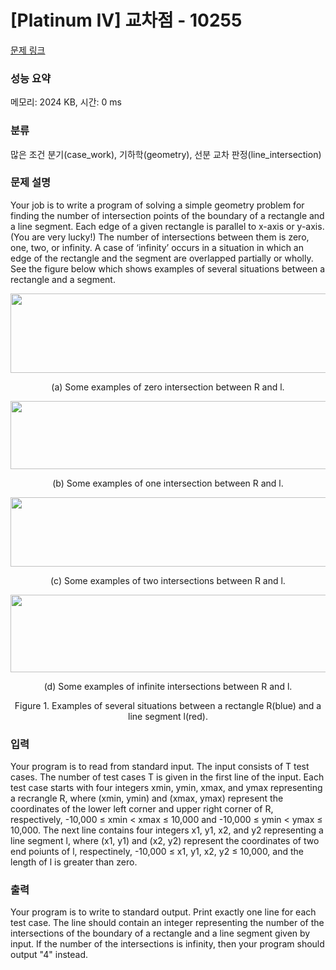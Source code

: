 # [Platinum IV] 교차점 - 10255 

[문제 링크](https://www.acmicpc.net/problem/10255) 

### 성능 요약

메모리: 2024 KB, 시간: 0 ms

### 분류

많은 조건 분기(case_work), 기하학(geometry), 선분 교차 판정(line_intersection)

### 문제 설명

<p>Your job is to write a program of solving a simple geometry problem for finding the number of intersection points of the boundary of a rectangle and a line segment. Each edge of a given rectangle is parallel to x-axis or y-axis. (You are very lucky!) The number of intersections between them is zero, one, two, or infinity. A case of ‘infinity’ occurs in a situation in which an edge of the rectangle and the segment are overlapped partially or wholly. See the figure below which shows examples of several situations between a rectangle and a segment.</p>

<p style="text-align:center"><img alt="" src="" style="height:127px; width:632px"></p>

<p style="text-align:center">(a) Some examples of zero intersection between R and l. </p>

<p style="text-align:center"><img alt="" src="https://www.acmicpc.net/upload/images2/inter2.png" style="height:109px; width:638px"></p>

<p style="text-align:center">(b) Some examples of one intersection between R and l. </p>

<p style="text-align:center"><img alt="" src="" style="height:111px; width:640px"></p>

<p style="text-align:center">(c) Some examples of two intersections between R and l. </p>

<p style="text-align:center"><img alt="" src="" style="height:124px; width:635px"></p>

<p style="text-align:center">(d) Some examples of infinite intersections between R and l. </p>

<p style="text-align:center">Figure 1. Examples of several situations between a rectangle R(blue) and a line segment l(red).</p>

### 입력 

 <p>Your program is to read from standard input. The input consists of T test cases. The number of test cases T is given in the first line of the input. Each test case starts with four integers xmin, ymin, xmax, and ymax representing a recrangle R, where (xmin, ymin) and (xmax, ymax) represent the coordinates of the lower left corner and upper right corner of R, respectively, -10,000 ≤ xmin < xmax ≤ 10,000 and -10,000 ≤ ymin < ymax ≤ 10,000. The next line contains four integers x1, y1, x2, and y2 representing a line segment l, where (x1, y1) and (x2, y2) represent the coordinates of two end poiunts of l, respectinely, -10,000 ≤ x1, y1, x2, y2 ≤ 10,000, and the length of l is greater than zero.</p>

### 출력 

 <p>Your program is to write to standard output. Print exactly one line for each test case. The line should contain an integer representing the number of the intersections of the boundary of a rectangle and a line segment given by input. If the number of the intersections is infinity, then your program should output "4" instead. </p>

